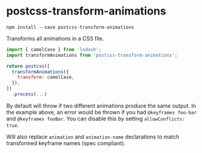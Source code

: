 # postcss-transform-animations

```
npm install --save postcss-transform-animations
```

Transforms all animations in a CSS file.

```js
import { camelCase } from 'lodash';
import transformAnimations from 'postcss-transform-animations';

return postcss([
  transformAnimations({
    transform: camelCase,
  }),
])
  .process(...)
```

By default will throw if two different animations produce the same output. In the example above, an error would be thrown if you had `@keyframes foo-bar` and `@keyframes fooBar`. You can disable this by setting `allowConflicts: true`.

Will also replace `animation` and `animation-name` declarations to match transformed keyframe names (spec compliant).
